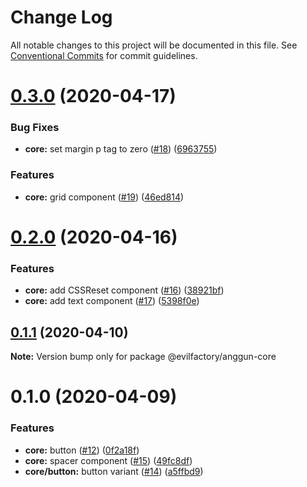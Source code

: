 # Change Log

All notable changes to this project will be documented in this file.
See [Conventional Commits](https://conventionalcommits.org) for commit guidelines.

# [0.3.0](https://github.com/evilfactorylabs/anggun/compare/@evilfactory/anggun-core@0.2.0...@evilfactory/anggun-core@0.3.0) (2020-04-17)


### Bug Fixes

* **core:** set margin p tag to zero ([#18](https://github.com/evilfactorylabs/anggun/issues/18)) ([6963755](https://github.com/evilfactorylabs/anggun/commit/6963755ef8e1177d0cde5db680f052a9bafce561))


### Features

* **core:** grid component ([#19](https://github.com/evilfactorylabs/anggun/issues/19)) ([46ed814](https://github.com/evilfactorylabs/anggun/commit/46ed8140dfbf78398987f69a7f16d06d42718630))





# [0.2.0](https://github.com/evilfactorylabs/anggun/compare/@evilfactory/anggun-core@0.1.1...@evilfactory/anggun-core@0.2.0) (2020-04-16)


### Features

* **core:** add CSSReset component ([#16](https://github.com/evilfactorylabs/anggun/issues/16)) ([38921bf](https://github.com/evilfactorylabs/anggun/commit/38921bf430f5aaa34425b910e89c04bb0828faee))
* **core:** add text component ([#17](https://github.com/evilfactorylabs/anggun/issues/17)) ([5398f0e](https://github.com/evilfactorylabs/anggun/commit/5398f0e1e5765b968a66f03a8a4c0861985c7b38))





## [0.1.1](https://github.com/evilfactorylabs/anggun/compare/@evilfactory/anggun-core@0.1.0...@evilfactory/anggun-core@0.1.1) (2020-04-10)

**Note:** Version bump only for package @evilfactory/anggun-core

# 0.1.0 (2020-04-09)

### Features

- **core:** button ([#12](https://github.com/evilfactorylabs/anggun/issues/12)) ([0f2a18f](https://github.com/evilfactorylabs/anggun/commit/0f2a18f3d3546234a7d5351224e798f404dc1c19))
- **core:** spacer component ([#15](https://github.com/evilfactorylabs/anggun/issues/15)) ([49fc8df](https://github.com/evilfactorylabs/anggun/commit/49fc8df89ed1bd78c45f5cc2bdc0212c7bdbb657))
- **core/button:** button variant ([#14](https://github.com/evilfactorylabs/anggun/issues/14)) ([a5ffbd9](https://github.com/evilfactorylabs/anggun/commit/a5ffbd9e5057a5d6ec0d5325d2a4d6225eda40c5))
